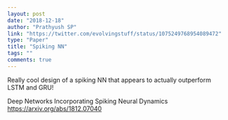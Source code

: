 ```yaml
---
layout: post
date: "2018-12-18"
author: "Prathyush SP"
link: "https://twitter.com/evolvingstuff/status/1075249768954089472"
type: "Paper"
title: "Spiking NN"
tags: ""
comments: true
---
```

Really cool design of a spiking NN that appears to actually outperform LSTM and GRU!

Deep Networks Incorporating Spiking Neural Dynamics
https://arxiv.org/abs/1812.07040 